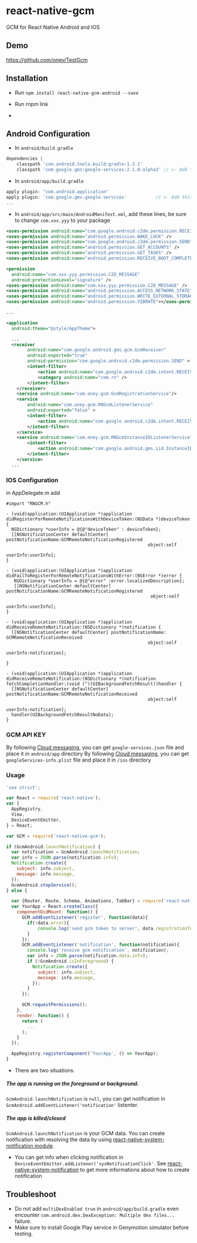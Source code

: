 # react-native-gcm

GCM for React Native Android and IOS

## Demo

https://github.com/oney/TestGcm

## Installation

- Run `npm install react-native-gcm-android --save`

- Run rnpm link
- 
## Android Configuration

- In `android/build.gradle`
```gradle
dependencies {
    classpath 'com.android.tools.build:gradle:1.3.1'
    classpath 'com.google.gms:google-services:2.1.0-alpha3' // <- Add this line
```

- In `android/app/build.gradle`
```gradle
apply plugin: "com.android.application"
apply plugin: 'com.google.gms.google-services'           // <- Add this line
...
```

- In `android/app/src/main/AndroidManifest.xml`, add these lines, be sure to change `com.xxx.yyy` to your package
```xml
<uses-permission android:name="com.google.android.c2dm.permission.RECEIVE" />
<uses-permission android:name="android.permission.WAKE_LOCK" />
<uses-permission android:name="com.google.android.c2dm.permission.SEND" />
<uses-permission android:name="android.permission.GET_ACCOUNTS" />
<uses-permission android:name="android.permission.GET_TASKS" /> 
<uses-permission android:name="android.permission.RECEIVE_BOOT_COMPLETED"/>

<permission
  android:name="com.xxx.yyy.permission.C2D_MESSAGE"
  android:protectionLevel="signature" />
<uses-permission android:name="com.xxx.yyy.permission.C2D_MESSAGE" />
<uses-permission android:name="android.permission.ACCESS_NETWORK_STATE" />
<uses-permission android:name="android.permission.WRITE_EXTERNAL_STORAGE" />
<uses-permission android:name="android.permission.VIBRATE"></uses-permission>

...

<application
  android:theme="@style/AppTheme">

  ...
  <receiver
        android:name="com.google.android.gms.gcm.GcmReceiver"
        android:exported="true"
        android:permission="com.google.android.c2dm.permission.SEND" >
        <intent-filter>
            <action android:name="com.google.android.c2dm.intent.RECEIVE" />
            <category android:name="com.rn" />
        </intent-filter>
    </receiver>
    <service android:name="com.oney.gcm.GcmRegistrationService"/>
    <service
        android:name="com.oney.gcm.RNGcmListenerService"
        android:exported="false" >
        <intent-filter>
            <action android:name="com.google.android.c2dm.intent.RECEIVE" />
        </intent-filter>
    </service>
    <service android:name="com.oney.gcm.RNGcmInstanceIDListenerService" android:exported="false">
        <intent-filter>
            <action android:name="com.google.android.gms.iid.InstanceID"/>
        </intent-filter>
    </service>
  ...
```

### IOS Configuration
in AppDelegate.m add
```
#import "RNGCM.h"
```

```
- (void)application:(UIApplication *)application
didRegisterForRemoteNotificationsWithDeviceToken:(NSData *)deviceToken {
  NSDictionary *userInfo = @{@"deviceToken" : deviceToken};
  [[NSNotificationCenter defaultCenter] postNotificationName:GCMRemoteNotificationRegistered
                                                      object:self
                                                    userInfo:userInfo];
}

- (void)application:(UIApplication *)application didFailToRegisterForRemoteNotificationsWithError:(NSError *)error {
   NSDictionary *userInfo = @{@"error" :error.localizedDescription};
   [[NSNotificationCenter defaultCenter] postNotificationName:GCMRemoteNotificationRegistered
                                                       object:self
                                                     userInfo:userInfo];
}

- (void)application:(UIApplication *)application didReceiveRemoteNotification:(NSDictionary *)notification {
  [[NSNotificationCenter defaultCenter] postNotificationName: GCMRemoteNotificationReceived
                                                      object:self
                                                    userInfo:notification];

}

- (void)application:(UIApplication *)application didReceiveRemoteNotification:(NSDictionary *)notification fetchCompletionHandler:(void (^)(UIBackgroundFetchResult))handler {
  [[NSNotificationCenter defaultCenter] postNotificationName:GCMRemoteNotificationReceived
                                                      object:self
                                                    userInfo:notification];
  handler(UIBackgroundFetchResultNoData);
}
```


### GCM API KEY
By following [Cloud messaging](https://developers.google.com/cloud-messaging/android/client), you can get `google-services.json` file and place it in `android/app` directory
By following [Cloud messaging](https://developers.google.com/cloud-messaging/ios/client), you can get `googleServices-info.plist` file and place it in `/ios` directory 

### Usage

```javascript
'use strict';

var React = require('react-native');
var {
  AppRegistry,
  View,
  DeviceEventEmitter,
} = React;

var GCM = require('react-native-gcm');

if (GcmAndroid.launchNotification) {
  var notification = GcmAndroid.launchNotification;
  var info = JSON.parse(notification.info);
  Notification.create({
    subject: info.subject,
    message: info.message,
  });
  GcmAndroid.stopService();
} else {

  var {Router, Route, Schema, Animations, TabBar} = require('react-native-router-flux');
  var YourApp = React.createClass({
    componentDidMount: function() {
      GCM.addEventListener('register', function(data){
        if(!data.error){
            console.log('send gcm token to server', data.registrationToken);
        }
      });
      GCM.addEventListener('notification', function(notification){
        console.log('receive gcm notification', notification);
        var info = JSON.parse(notification.data.info);
        if (!GcmAndroid.isInForeground) {
          Notification.create({
            subject: info.subject,
            message: info.message,
          });
        }
      });

      GCM.requestPermissions();
    },
    render: function() {
      return (
        ...
      );
    }
  });

  AppRegistry.registerComponent('YourApp', () => YourApp);
}
```

* There are two situations.
##### The app is running on the foreground or background.
`GcmAndroid.launchNotification` is `null`, you can get notification in `GcmAndroid.addEventListener('notification'` listenter.
##### The app is killed/closed
`GcmAndroid.launchNotification` is your GCM data. You can create notification with resolving the data by using [react-native-system-notification module](https://github.com/Neson/react-native-system-notification).

* You can get info when clicking notification in `DeviceEventEmitter.addListener('sysNotificationClick'`. See [react-native-system-notification](https://github.com/Neson/react-native-system-notification) to get more informations about how to create notification 

## Troubleshoot

- Do not add `multiDexEnabled true` in `android/app/build.gradle` even encounter `com.android.dex.DexException: Multiple dex files...` failure.
- Make sure to install Google Play service in Genymotion simulator before testing.
